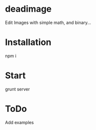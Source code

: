 deadimage
=========
Edit Images with simple math, and binary...

Installation
============
npm i

Start
=====
grunt server

ToDo
====
Add examples
